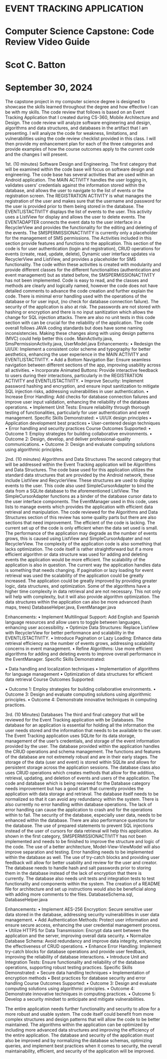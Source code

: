 # EVENT TRACKING APPLICATION 
# Computer Science Capstone: Code Review Video Guide
# Scot C. Batton
# September 30, 2024

The capstone project in my computer science degree is designed to showcase the skills learned throughout the degree and how effective I can be with my skills. The code review that follows is based on an Event Tracking Application that I created during CS-360, Mobile Architecture and Design. The code review will analyze software engineering and design, algorithms and data structures, and databases in the artifact that I am presenting. I will analyze the code for weakness, limitations, and vulnerabilities using the code review checklist provided in this class. I will then provide my enhancement plan for each of the three categories and provide examples of how the course outcomes apply to the current code and the changes I will present.

1st. (10 minutes)
Software Design and Engineering.
The first category that will be examined within the code base will focus on software design and engineering. The code base has several activities that are used within an Android application. The MAIN ACTIVITY handles the user logging in, validates users’ credentials against the information stored within the database, and allows the user to navigate to the list of events or the registration screen. The REGISTRATION ACTIVITY is what manages the registration of the user and makes sure that the username and password for the user is provided prior to them being stored in the database. The EVENTLISTACTIVITY displays the list of events to the user. This activity uses a ListView for display and allows the user to delete events. The EVENTADAPTER connects the event data to the user interface in a RecyclerView and provides the functionality for the editing and deleting of the events. The SMSPERMISSIONACTIVITY is currently only a placeholder for the management of SMS permissions. 
The Activities included in this section provide features and functions to the application. This section of the code is for user authentication (login and registration), CRUD operations for events (create, read, update, delete), Dynamic user interface updates via RecyclerView and ListView, and provides a placeholder for SMS functionality.
The code within these activities is created with modularity and provide different classes for the different functionalities (authentication and event management) but as stated before, the SMSPERMISSIONACTIVITY has not been implemented. Code is easy to read, and the classes and methods are clearly and logically named, however the code does not have detailed comments to advance the code creation and further explain the code. There is minimal error handling used with the operations of the database or for user input, (no check for database connection failure). The security of the application is also at risk. The passwords are not stored with hashing or encryption and there is no input sanitization which allows the change for SQL injection attacks. There are also no unit tests in this code section with can be crucial for the reliability of the application. The code overall follows JAVA coding standards but does have some naming inconsistencies. Making these changes along with using design patterns (MVC) could help better this code.
MainActivity.java, SmsPermissionActivity.java, UserModel.java
Enhancements:
•	Redesign the UI/UX: Implement a consistent color scheme and typography for better aesthetics, enhancing the user experience in the MAIN ACTIVITY and EVENTLISTACTIVITY.
•	Add a Bottom Navigation Bar: Ensure seamless navigation between different sections of the app, improving usability across all activities.
•	Incorporate Animated Buttons: Provide interactive feedback to users during their interactions, particularly in the REGISTRATION ACTIVITY and EVENTLISTACTIVITY.
•	Improve Security: Implement password hashing and encryption, and ensure input sanitization to mitigate SQL injection risks, addressing vulnerabilities in user authentication.
•	Increase Error Handling: Add checks for database connection failures and improve user input validation, enhancing the reliability of the database operations.
•	Implement Unit Tests: Ensure reliability through thorough testing of functionalities, particularly for user authentication and event management.
Specific Skills Demonstrated:
•	UI/UX design principles
•	Application development best practices
•	User-centered design techniques
•	Error handling and security practices
Course Outcomes Supported:
•	Outcome 1: Employ strategies for building collaborative environments.
•	Outcome 2: Design, develop, and deliver professional-quality communications.
•	Outcome 3: Design and evaluate computing solutions using algorithmic principles.


2nd. (10 minutes)
Algorithms and Data Structures
The second category that will be addressed within the Event Tracking application will be Algorithms and Data Structures. The code base used for this application utilizes the standard data structures that are provided by the Android network, these include ListView and RecyclerView. These structures are used to display events to the user. This code also used SimpleCursorAdapter to bind the data from a SQLite database to the aforementioned ListView. 
The SimpleCursorAdapter functions as a binder of the database cursor data to the user interface components. The EventManager used in this code, uses lists to manage events which provides the application with efficient data retrieval and manipulation. 
The code reviewed for the Algorithms and Data Structures section of this review has some quality parts but there are also sections that need improvement. The efficient of the code is lacking. The current set up of the code is only efficient when the data set used is small. The performance of the application may degrade as the number of events grows, this is caused using ListView and SimpleCursorAdpater and not RecyclerView. The complexity of the application code is also something that lacks optimization. The code itself is rather straightforward but if a more efficient algorithm or data structure was used for adding and deleting events the application would be more efficient. The scalability of the application is also in question. The current way the application handles data is something that needs changing. If pagination or lazy loading for event retrieval was used the scalability of the application could be greatly increased.
The application could be greatly improved by providing greater logic, data structures, and optimization. Some of the algorithms have a higher time complexity in data retrieval and are not necessary. This not only will help with complexity, but it will also provide algorithm optimization. The data structures within the application can also be more advanced (hash maps, trees)
DatabaseHelper.java, EventManager.java

Enhancements:
•	Implement Multilingual Support: Add English and Spanish language resources and allow users to toggle between languages, enhancing user accessibility.
•	Optimize Data Structures: Replace ListView with RecyclerView for better performance and scalability in the EVENTLISTACTIVITY.
•	Introduce Pagination or Lazy Loading: Enhance data retrieval efficiency as the number of events grows, addressing scalability concerns in event management.
•	Refine Algorithms: Use more efficient algorithms for adding and deleting events to improve overall performance in the EventManager.
Specific Skills Demonstrated:

•	Data handling and localization techniques
•	Implementation of algorithms for language management
•	Optimization of data structures for efficient data retrieval
Course Outcomes Supported:

•	Outcome 1: Employ strategies for building collaborative environments.
•	Outcome 3: Design and evaluate computing solutions using algorithmic principles.
•	Outcome 4: Demonstrate innovative techniques in computing practices.


3rd. (10 Minutes)
Databases
The third and final category that will be reviewed for the Event Tracking application with be Databases. The database for an application is essential for holding all the information the user needs stored and the information that needs to be available to the user. The Event Tracking application uses SQLite for its data storage, management of the user’s credentials, and storage of the event information provided by the user. The database provided within the application handles the CRUD operations and schema management.
The functions and features of the database are not extremely robust and are in their early stages. The storage of the data (user and event) is stored within SQLite and allows for persistent storage across the application sessions. The database class also uses CRUD operations which creates methods that allow for the addition, retrieval, updating, and deletion of events and users of the application.
The code and database which is being reviewed for the Database category needs improvement but has a good start that currently provides the application with data storage and retrieval. The database itself needs to be normalized so that it can avoid any redundancy within the system. There is also currently no error handling within database operations. The lack of error handling can cause the application to crash and for the operations within to fail. The security of the database, especially user data, needs to be enhanced within the database. There are also performance questions for the database. The use of prepared statements to prevent SQL injections instead of the user of cursors for data retrieval will help this application.
As shown in the first category, SMSPERMISSIONACTIVITY has not been implemented and needs to be finished to improve the structure and logic of the code. The use of a better architecture, Model-View-ViewModel will also improve separation and testing. Error handling needs to be implemented within the database as well. The use of try-catch blocks and providing user feedback will allow for better usability and review for the user and creator. The database needs to handle hash and salt passwords prior to storing them in the database instead of the lack of encryption that there is currently. The database also needs unit tests and integration tests to test functionality and components within the system. The creation of a README file for architecture and set up instructions would also be beneficial along with adding more comments to the files.
DatabaseSchema.sql, DatabaseHelper.java

Enhancements:
•	Implement AES-256 Encryption: Secure sensitive user data stored in the database, addressing security vulnerabilities in user data management.
•	Add Authentication Methods: Protect user information and ensure secure access, enhancing the user credential management process.
•	Utilize HTTPS for Data Transmission: Encrypt data sent between the application and the server, improving overall data security.
•	Normalize Database Schema: Avoid redundancy and improve data integrity, enhancing the effectiveness of CRUD operations.
•	Enhance Error Handling: Implement try-catch blocks for database operations and provide user feedback, improving the reliability of database interactions.
•	Introduce Unit and Integration Tests: Ensure functionality and reliability of the database operations, supporting robust testing practices.
Specific Skills Demonstrated:
•	Secure data handling techniques
•	Implementation of encryption methods
•	Best practices for database security and error handling
Course Outcomes Supported:
•	Outcome 3: Design and evaluate computing solutions using algorithmic principles.
•	Outcome 4: Demonstrate innovative techniques in computing practices.
•	Outcome 5: Develop a security mindset to anticipate and mitigate vulnerabilities.

The entire application needs further functionality and security to allow for a more robust and usable system. The code itself could benefit from more complex structures and design patterns that will allow the code to be better maintained. The algorithms within the application can be optimized by including more advanced data structures and improving the efficiency of the entire application. The database and security of the application must also be improved and by normalizing the database schemas, optimizing queries, and implement best practices when it comes to security, the overall maintainability, efficient, and security of the application will be improved.
